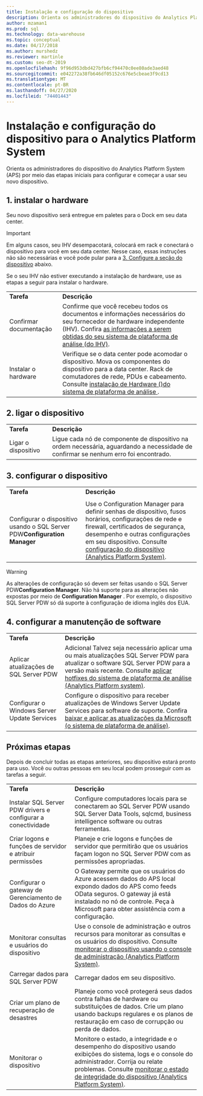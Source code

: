 ```yaml
---
title: Instalação e configuração do dispositivo
description: Orienta os administradores do dispositivo do Analytics Platform System (APS) por meio das etapas iniciais para configurar e começar a usar seu novo dispositivo.
author: mzaman1
ms.prod: sql
ms.technology: data-warehouse
ms.topic: conceptual
ms.date: 04/17/2018
ms.author: murshedz
ms.reviewer: martinle
ms.custom: seo-dt-2019
ms.openlocfilehash: 9f96d953dbd427bfb6cf94470c0ee80ade3aed48
ms.sourcegitcommit: e042272a38fb646df05152c676e5cbeae3f9cd13
ms.translationtype: MT
ms.contentlocale: pt-BR
ms.lasthandoff: 04/27/2020
ms.locfileid: "74401443"
---
```

# <a name="appliance-installation-and-configuration-for-analytics-platform-system"></a>Instalação e configuração do dispositivo para o Analytics Platform System
Orienta os administradores do dispositivo do Analytics Platform System (APS) por meio das etapas iniciais para configurar e começar a usar seu novo dispositivo.  
  
<!-- MISSING LINKS ## <a name="BeforeYouBegin"></a>Before You Begin  
Before you begin to install, configure, and use your new appliance, we recommend reviewing information about the appliance components. Review the following to familiarize yourself with the appliance:  
  
-   Review [Understanding the Appliance Nodes and Hardware (SQL Server PDW)](assetId:///f60f419f-d1e1-403d-8cf9-07e7ef6d6627) to be sure you understand the components included in your new appliance.  
  
-   Review [Connecting to SQL Server PDW (SQL Server PDW)](assetId:///721851d5-e521-4d5b-ba6d-8e2e9d3c7808) to understand how and when appliance administrators will connect to each appliance node.  
-->

## <a name="1-install-the-hardware"></a><a name="InstallHardware"></a>1. instalar o hardware  
Seu novo dispositivo será entregue em paletes para o Dock em seu data center.  
  
> [!IMPORTANT]  
> Em alguns casos, seu IHV desempacotará, colocará em rack e conectará o dispositivo para você em seu data center. Nesse caso, essas instruções não são necessárias e você pode pular para a [3. Configure a seção do dispositivo](#ConfigureAppliance) abaixo.  
  
Se o seu IHV não estiver executando a instalação de hardware, use as etapas a seguir para instalar o hardware.  
  
|||  
|-|-|  
|**Tarefa**|**Descrição**|  
|Confirmar documentação|Confirme que você recebeu todos os documentos e informações necessários do seu fornecedor de hardware independente (IHV). Confira [as informações a serem obtidas do seu sistema de plataforma de análise &#40;do IHV&#41;](information-to-obtain-from-your-ihv.md).|  
|Instalar o hardware|Verifique se o data center pode acomodar o dispositivo. Mova os componentes do dispositivo para a data center. Rack de comutadores de rede, PDUs e cabeamento. Consulte [instalação de Hardware &#40;&#41;do sistema de plataforma de análise ](hardware-installation.md).|  
  
## <a name="2-power-on-the-appliance"></a><a name="PowerOnAppliance"></a>2. ligar o dispositivo  
  
|||  
|-|-|  
|**Tarefa**|**Descrição**|  
|Ligar o dispositivo|Ligue cada nó de componente de dispositivo na ordem necessária, aguardando a necessidade de confirmar se nenhum erro foi encontrado.|  
  
## <a name="3-configure-the-appliance"></a><a name="ConfigureAppliance"></a>3. configurar o dispositivo  
  
|||  
|-|-|  
|**Tarefa**|**Descrição**|  
|||  
|Configurar o dispositivo usando o SQL Server PDW**Configuration Manager**|Use o Configuration Manager para definir senhas de dispositivo, fusos horários, configurações de rede e firewall, certificados de segurança, desempenho e outras configurações em seu dispositivo. Consulte [configuração do dispositivo &#40;Analytics Platform System&#41;](appliance-configuration.md).|  
  
> [!WARNING]  
> As alterações de configuração só devem ser feitas usando o SQL Server PDW**Configuration Manager**. Não há suporte para as alterações não expostas por meio de **Configuration Manager** . Por exemplo, o dispositivo SQL Server PDW só dá suporte à configuração de idioma inglês dos EUA.  
  
## <a name="4-set-up-software-servicing"></a><a name="SoftwareServicing"></a>4. configurar a manutenção de software  
  
|||  
|-|-|  
|**Tarefa**|**Descrição**|  
|Aplicar atualizações de SQL Server PDW|Adicional Talvez seja necessário aplicar uma ou mais atualizações SQL Server PDW para atualizar o software SQL Server PDW para a versão mais recente. Consulte [aplicar hotfixes do sistema de plataforma de análise &#40;Analytics Platform system&#41;](apply-analytics-platform-system-hotfixes.md).|  
|Configurar o Windows Server Update Services|Configure o dispositivo para receber atualizações de Windows Server Update Services para software de suporte. Confira [baixar e aplicar as atualizações da Microsoft &#40;o sistema de plataforma de análise&#41;](download-and-apply-microsoft-updates.md).|  
  
## <a name="next-steps"></a><a name="NextSteps"></a>Próximas etapas  
Depois de concluir todas as etapas anteriores, seu dispositivo estará pronto para uso. Você ou outras pessoas em seu local podem prosseguir com as tarefas a seguir.  
  
|||  
|-|-|  
|**Tarefa**|**Descrição**|  
|Instalar SQL Server PDW drivers e configurar a conectividade|Configure computadores locais para se conectarem ao SQL Server PDW usando SQL Server Data Tools, sqlcmd, business intelligence software ou outras ferramentas. <!-- MISSING LINKS See [Client Tools (SQL Server PDW)](assetId:///721851d5-e521-4d5b-ba6d-8e2e9d3c7808).-->|  
|Criar logons e funções de servidor e atribuir permissões|Planeje e crie logons e funções de servidor que permitirão que os usuários façam logon no SQL Server PDW com as permissões apropriadas. <!-- MISSING LINKS See [PDW Permissions &#40;SQL Server PDW&#41;](../sqlpdw/pdw-permissions-sql-server-pdw.md).-->|  
|Configurar o gateway de Gerenciamento de Dados do Azure|O Gateway permite que os usuários do Azure acessem dados do APS local expondo dados do APS como feeds OData seguros. O gateway já está instalado no nó de controle. Peça à Microsoft para obter assistência com a configuração.|  
|Monitorar consultas e usuários do dispositivo|Use o console de administração e outros recursos para monitorar as consultas e os usuários do dispositivo. Consulte [monitorar o dispositivo usando o console de administração &#40;Analytics Platform System&#41;](monitor-the-appliance-by-using-the-admin-console.md)<!-- MISSING LINKS and [User Sessions &#40;SQL Server PDW&#41;](../sqlpdw/user-sessions-sql-server-pdw.md)-->.|  
|Carregar dados para SQL Server PDW|Carregar dados em seu dispositivo. <!-- MISSING LINKS See [Load &#40;SQL Server PDW&#41;](../sqlpdw/load-sql-server-pdw.md).-->|  
|Criar um plano de recuperação de desastres|Planeje como você protegerá seus dados contra falhas de hardware ou substituições de dados. Crie um plano usando backups regulares e os planos de restauração em caso de corrupção ou perda de dados. <!-- MISSING LINKS See [Create a Disaster Recovery Plan &#40;SQL Server PDW&#41;](../sqlpdw/create-a-disaster-recovery-plan-sql-server-pdw.md).-->|  
|Monitorar o dispositivo|Monitore o estado, a integridade e o desempenho do dispositivo usando exibições do sistema, logs e o console do administrador. Corrija ou relate problemas. Consulte [monitorar o estado de integridade do dispositivo &#40;Analytics Platform System&#41;](../relational-databases/system-dynamic-management-views/sys-dm-pdw-component-health-status-transact-sql.md).|  
